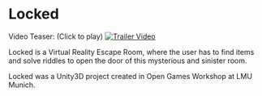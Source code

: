 # Locked

Video Teaser: (Click to play)
[![Trailer Video](https://img.youtube.com/vi/rngUstGVDdE/0.jpg)](https://www.youtube.com/watch?v=rngUstGVDdE)


Locked is a Virtual Reality Escape Room, where the user has to find items and solve riddles to open the door of this mysterious and sinister room.

Locked was a Unity3D project created in Open Games Workshop at LMU Munich.
